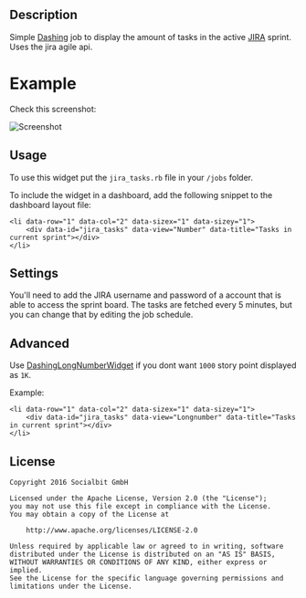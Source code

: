 ## Description

Simple [Dashing](http://shopify.github.com/dashing) job to display the amount of tasks in the active [JIRA](https://de.atlassian.com/software/jira) sprint. Uses the jira agile api.

# Example

Check this screenshot:

![Screenshot](https://cloud.githubusercontent.com/assets/5159398/19268966/f2773432-8fb7-11e6-8736-b2e3c07a9cd5.png)

## Usage

To use this widget put the `jira_tasks.rb` file in your `/jobs` folder.

To include the widget in a dashboard, add the following snippet to the dashboard layout file:
    
    <li data-row="1" data-col="2" data-sizex="1" data-sizey="1">
        <div data-id="jira_tasks" data-view="Number" data-title="Tasks in current sprint"></div>
    </li>

## Settings

You'll need to add the JIRA username and password of a account that is able to access the sprint board. The tasks are fetched every 5 minutes, but you can change that by editing the job schedule.

## Advanced

Use [DashingLongNumberWidget](https://github.com/SocialbitGmbH/DashingLongNumberWidget) if you dont want `1000` story point displayed as `1K`.

Example:

    <li data-row="1" data-col="2" data-sizex="1" data-sizey="1">
        <div data-id="jira_tasks" data-view="Longnumber" data-title="Tasks in current sprint"></div>
    </li>

## License  
    Copyright 2016 Socialbit GmbH

    Licensed under the Apache License, Version 2.0 (the "License");
    you may not use this file except in compliance with the License.
    You may obtain a copy of the License at

        http://www.apache.org/licenses/LICENSE-2.0

    Unless required by applicable law or agreed to in writing, software
    distributed under the License is distributed on an "AS IS" BASIS,
    WITHOUT WARRANTIES OR CONDITIONS OF ANY KIND, either express or implied.
    See the License for the specific language governing permissions and
    limitations under the License.   